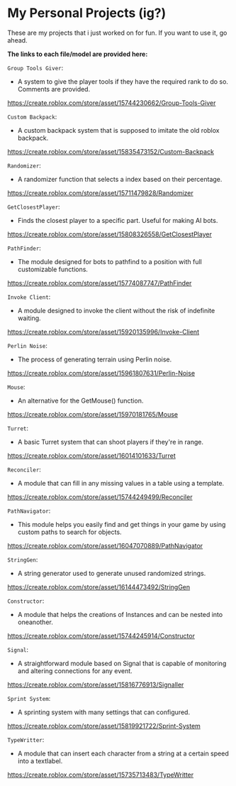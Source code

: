 # My Personal Projects (ig?)

These are my projects that i just worked on for fun.
If you want to use it, go ahead.

**The links to each file/model are provided here:**

`Group Tools Giver`:
- A system to give the player tools if they have the required rank to do so.
Comments are provided.

https://create.roblox.com/store/asset/15744230662/Group-Tools-Giver

`Custom Backpack`:
- A custom backpack system that is supposed to imitate the old roblox backpack.

https://create.roblox.com/store/asset/15835473152/Custom-Backpack

`Randomizer`:
- A randomizer function that selects a index based on their percentage.

https://create.roblox.com/store/asset/15711479828/Randomizer

`GetClosestPlayer`:
- Finds the closest player to a specific part. Useful for making AI bots.

https://create.roblox.com/store/asset/15808326558/GetClosestPlayer

`PathFinder`:
- The module designed for bots to pathfind to a position with full customizable functions.

https://create.roblox.com/store/asset/15774087747/PathFinder

`Invoke Client`:
- A module designed to invoke the client without the risk of indefinite waiting.

https://create.roblox.com/store/asset/15920135996/Invoke-Client

`Perlin Noise`:
- The process of generating terrain using Perlin noise.

https://create.roblox.com/store/asset/15961807631/Perlin-Noise

`Mouse`:
- An alternative for the GetMouse() function.

https://create.roblox.com/store/asset/15970181765/Mouse

`Turret`:
- A basic Turret system that can shoot players if they're in range.

https://create.roblox.com/store/asset/16014101633/Turret

`Reconciler`:
- A module that can fill in any missing values in a table using a template.

https://create.roblox.com/store/asset/15744249499/Reconciler

`PathNavigator`:
- This module helps you easily find and get things in your game by using custom paths to search for objects.

https://create.roblox.com/store/asset/16047070889/PathNavigator

`StringGen`:
- A string generator used to generate unused randomized strings.

https://create.roblox.com/store/asset/16144473492/StringGen

`Constructor`:
- A module that helps the creations of Instances and can be nested into oneanother.

https://create.roblox.com/store/asset/15744245914/Constructor

`Signal`:
- A straightforward module based on Signal that is capable of monitoring and altering connections for any event. 

https://create.roblox.com/store/asset/15816776913/Signaller

`Sprint System`:
- A sprinting system with many settings that can configured.

https://create.roblox.com/store/asset/15819921722/Sprint-System

`TypeWritter`:
- A module that can insert each character from a string at a certain speed into a textlabel.

https://create.roblox.com/store/asset/15735713483/TypeWritter
